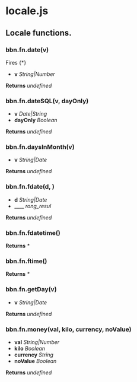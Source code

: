 # locale.js

## Locale functions.

### **bbn.fn.date(v)**

Fires {*}
* __v__ _String|Number_ 

**Returns** _undefined_ 

### **bbn.fn.dateSQL(v, dayOnly)**

* __v__ _Date|String_ 
* __dayOnly__ _Boolean_ 

**Returns** _undefined_ 

### **bbn.fn.daysInMonth(v)**

* __v__ _String|Date_ 

**Returns** _undefined_ 

### **bbn.fn.fdate(d, )**

* __d__ _String|Date_ 
* ____ _rong_resul_ 

**Returns** _undefined_ 

### **bbn.fn.fdatetime()**


**Returns** _*_ 

### **bbn.fn.ftime()**


**Returns** _*_ 

### **bbn.fn.getDay(v)**

* __v__ _String|Date_ 

**Returns** _undefined_ 

### **bbn.fn.money(val, kilo, currency, noValue)**

* __val__ _String|Number_ 
* __kilo__ _Boolean_ 
* __currency__ _String_ 
* __noValue__ _Boolean_ 

**Returns** _undefined_ 